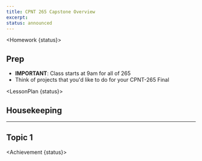 ```yaml
---
title: CPNT 265 Capstone Overview
excerpt:
status: announced
---
```


<script>
	import Homework from "$lib/components/Homework.svelte";
	import LessonPlan from "$lib/components/LessonPlan.svelte";
	import Achievement from "$lib/components/Achievement.svelte";
</script>

<Homework {status}>

<h2>Prep</h2>

- **IMPORTANT**: Class starts at 9am for all of 265
- Think of projects that you'd like to do for your CPNT-265 Final

</Homework>

<LessonPlan {status}>

## Housekeeping

---

## Topic 1

</LessonPlan>

<Achievement {status}>

</Achievement>
